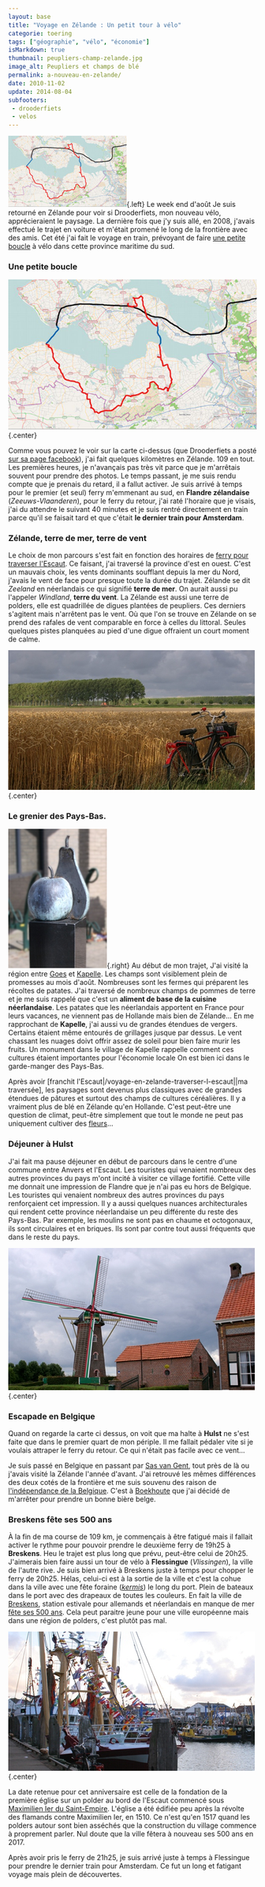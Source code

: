 ```yaml
---
layout: base
title: "Voyage en Zélande : Un petit tour à vélo"
categorie: toering
tags: ["géographie", "vélo", "économie"]
isMarkdown: true
thumbnail: peupliers-champ-zelande.jpg
image_alt: Peupliers et champs de blé
permalink: a-nouveau-en-zelande/
date: 2010-11-02
update: 2014-08-04
subfooters:
 - drooderfiets
 - velos
---
```


![Tour de Zélande](../09/carte-tour-zelande_s.jpg){.left} Le week end d'août Je suis retourné en Zélande pour voir si Drooderfiets, mon nouveau vélo, apprécieraient le paysage. La dernière fois que j'y suis allé, en 2008, j'avais effectué le trajet en voiture et m'était promené le long de la frontière avec des amis. Cet été j'ai fait le voyage en train, prévoyant de faire [une petite boucle](/voyage-en-zelande-traverser-l-escaut) à vélo dans cette province maritime du sud.

### Une petite boucle

![Tour de Zélande](../09/carte-tour-zelande.jpg){.center}

<!--excerpt-->

Comme vous pouvez le voir sur la carte ci-dessus (que Drooderfiets a posté [sur sa page facebook](http://www.facebook.com/photo.php?fbid=1248303986569&set=a.1229858125434.27441.1798535697)), j'ai fait quelques kilomètres en Zélande. 109 en tout. Les premières heures, je n'avançais pas très vit parce que je m'arrêtais souvent pour prendre des photos. Le temps passant, je me suis rendu compte que je prenais du retard, il a fallut activer. Je suis arrivé à temps pour le premier (et seul) ferry m'emmenant au sud, en **Flandre zélandaise** (*Zeeuws-Vlaanderen*), pour le ferry du retour, j'ai raté l'horaire que je visais, j'ai du attendre le suivant 40 minutes et je suis rentré directement en train parce qu'il se faisait tard et que c'était **le dernier train pour Amsterdam**.

### Zélande, terre de mer, terre de vent

Le choix de mon parcours s'est fait en fonction des horaires de [ferry pour traverser l'Escaut](/voyage-en-zelande-traverser-l-escaut). Ce faisant, j'ai traversé la province d'est en ouest. C'est un mauvais choix, les vents dominants soufflant depuis la mer du Nord, j'avais le vent de face pour presque toute la durée du trajet. Zélande se dit *Zeeland* en néerlandais ce qui signifié **terre de mer**. On aurait aussi pu l'appeler *Windland*, **terre du vent**. La Zélande est aussi une terre de polders, elle est quadrillée de digues plantées de peupliers. Ces derniers s'agitent mais n'arrêtent pas le vent. Où que l'on se trouve en Zélande on se prend des rafales de vent comparable en force à celles du littoral. Seules quelques pistes planquées au pied d'une digue offraient un court moment de calme.

![Peupliers et champs de blé](peupliers-champ-zelande.jpg){.center}

### Le grenier des Pays-Bas.

![Pomme et poure à Kapelle](monument-pomme-poire-kapelle.jpg){.right}
Au début de mon trajet, J'ai visité la région entre [Goes](http://fr.wikipedia.org/wiki/Goes) et [Kapelle](http://fr.wikipedia.org/wiki/Kapelle). Les champs sont visiblement plein de promesses au mois d'août. Nombreuses sont les fermes qui préparent les récoltes de patates. J'ai traversé de nombreux champs de pommes de terre et je me suis rappelé que c'est un **aliment de base de la cuisine néerlandaise**. Les patates que les néerlandais apportent en France pour leurs vacances, ne viennent pas de Hollande mais bien de Zélande... En me rapprochant de **Kapelle**, j'ai aussi vu de grandes étendues de vergers. Certains étaient même entourés de grillages jusque par dessus. Le vent chassant les nuages doivt offrir assez de soleil pour bien faire murir les fruits. Un monument dans le village de Kapelle rappelle comment ces cultures étaient importantes pour l'économie locale On est bien ici dans le garde-manger des Pays-Bas.

Après avoir [franchit l'Escaut|/voyage-en-zelande-traverser-l-escaut||ma traversée], les paysages sont devenus plus classiques avec de grandes étendues de pâtures et surtout des champs de cultures céréalières. Il y a vraiment plus de blé en Zélande qu'en Hollande. C'est peut-être une question de climat, peut-être simplement que tout le monde ne peut pas uniquement cultiver des [fleurs](/tag/fleurs)...

### Déjeuner à Hulst

J'ai fait ma pause déjeuner en début de parcours dans le centre d'une commune entre Anvers et l'Escaut. Les touristes qui venaient nombreux des autres provinces du pays m'ont incité à visiter ce village fortifié. Cette ville me donnait une impression de Flandre que je n'ai pas eu hors de Belgique. Les touristes qui venaient nombreux des autres provinces du pays renforçaient cet impression. Il y a aussi quelques nuances architecturales qui rendent cette province néerlandaise un peu différente du reste des Pays-Bas. Par exemple, les moulins ne sont pas en chaume et octogonaux, ils sont circulaires et en briques. Ils sont par contre tout aussi fréquents que dans le reste du pays.

![Moulin de Zélande (au nord de Hulst)](moulin-zelande.jpg){.center}

### Escapade en Belgique

Quand on regarde la carte ci dessus, on voit que ma halte à **Hulst** ne s'est faite que dans le premier quart de mon périple. Il me fallait pédaler vite si je voulais attraper le ferry du retour. Ce qui n'était pas facile avec ce vent...

Je suis passé en Belgique en passant par [Sas van Gent](http://fr.wikipedia.org/wiki/Sas_van_Gent), tout près de là ou j'avais visité la Zélande l'année d'avant. J'ai retrouvé les mêmes différences des deux cotés de la frontière et me suis souvenu des raison de [l'indépendance de la Belgique](/voyage-en-zelande-l-independance-de-la-belgique). C'est à [Boekhoute](http://fr.wikipedia.org/wiki/Boekhoute) que j'ai décidé de m'arrêter pour prendre un bonne bière belge.

### Breskens fête ses 500 ans

À la fin de ma course de 109 km, je commençais à être fatigué mais il fallait activer le rythme pour pouvoir prendre le deuxième ferry de 19h25 à **Breskens**. Heu le trajet est plus long que prévu, peut-être celui de 20h25. J'aimerais bien faire aussi un tour de vélo à **Flessingue** (*Vlissingen*), la ville de l'autre rive. Je suis bien arrivé à Breskens juste à temps pour chopper le ferry de 20h25. Hélas, celui-ci est à la sortie de la ville et c'est la cohue dans la ville avec une fête foraine (*[kermis](/kermesse-kermis)*) le long du port. Plein de bateaux dans le port avec des drapeaux de toutes les couleurs. En fait la ville de [Breskens](http://www.breskens.nl/welkom/), station estivale pour allemands et néerlandais en manque de mer [fête ses 500 ans](http://www.500jaarbresjes.nl/index.php?option=com_content&task=view&id=12&Itemid=26). Cela peut paraitre jeune pour une ville européenne mais dans une région de polders, c'est plutôt pas mal.

![La fête à Breskens](fete-a-breskens.jpg){.center}

La date retenue pour cet anniversaire est celle de la fondation de la première église sur un polder au bord de l'Escaut commencé sous [Maximilien Ier du Saint-Empire](http://fr.wikipedia.org/wiki/Maximilien_Ier_du_Saint-Empire). L'église a été édifiée peu après la révolte des flamands contre Maximilien Ier, en 1510. Ce n'est qu'en 1517 quand les polders autour sont bien asséchés que la construction du village commence à proprement parler. Nul doute que la ville fêtera à nouveau ses 500 ans en 2017.

Après avoir pris le ferry de 21h25, je suis arrivé juste à temps à Flessingue pour prendre le dernier train pour Amsterdam. Ce fut un long et fatigant voyage mais plein de découvertes.
